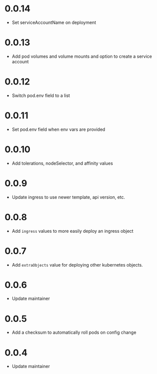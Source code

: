 # 0.0.14

- Set serviceAccountName on deployment

# 0.0.13

- Add pod volumes and volume mounts and option to create a service account

# 0.0.12

- Switch pod.env field to a list

# 0.0.11

- Set pod.env field when env vars are provided

# 0.0.10

- Add tolerations, nodeSelector, and affinity values

# 0.0.9

- Update ingress to use newer template, api version, etc.

# 0.0.8

- Add `ingress` values to more easily deploy an ingress object

# 0.0.7

- Add `extraObjects` value for deploying other kubernetes objects.

# 0.0.6

- Update maintainer

# 0.0.5

- Add a checksum to automatically roll pods on config change

# 0.0.4

- Update maintainer
